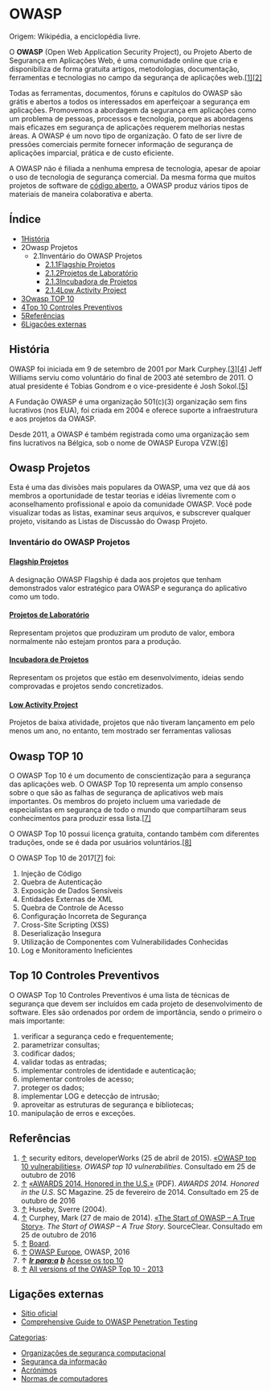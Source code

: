 # OWASP

Origem: Wikipédia, a enciclopédia livre.

O **OWASP** (Open Web Application Security Project), ou Projeto Aberto de Segurança em Aplicações Web, é uma comunidade online que cria e disponibiliza de forma gratuita artigos, metodologias, documentação, ferramentas e tecnologias no campo da segurança de aplicações web.[[1\]](https://pt.wikipedia.org/wiki/OWASP#cite_note-1)[[2\]](https://pt.wikipedia.org/wiki/OWASP#cite_note-SCmag14-2)

Todas as ferramentas, documentos, fóruns e capítulos do OWASP são grátis e abertos a todos os interessados em aperfeiçoar a segurança em aplicações. Promovemos a abordagem da segurança em aplicações como um problema de pessoas, processos e tecnologia, porque as abordagens mais eficazes em segurança de aplicações requerem melhorias nestas áreas. A OWASP é um novo tipo de organização. O fato de ser livre de pressões comerciais permite fornecer informação de segurança de aplicações imparcial, prática e de custo eficiente.

A OWASP não é filiada a nenhuma empresa de tecnologia, apesar de apoiar o uso de tecnologia de segurança comercial. Da mesma forma que muitos projetos de software de [código aberto](https://pt.wikipedia.org/wiki/Código_aberto), a OWASP produz vários tipos de materiais de maneira colaborativa e aberta. 

## Índice



- [1História](https://pt.wikipedia.org/wiki/OWASP#História)
- 2Owasp Projetos
  - 2.1Inventário do OWASP Projetos
    - [2.1.1Flagship Projetos](https://pt.wikipedia.org/wiki/OWASP#Flagship_Projetos)
    - [2.1.2Projetos de Laboratório](https://pt.wikipedia.org/wiki/OWASP#Projetos_de_Laboratório)
    - [2.1.3Incubadora de Projetos](https://pt.wikipedia.org/wiki/OWASP#Incubadora_de_Projetos)
    - [2.1.4Low Activity Project](https://pt.wikipedia.org/wiki/OWASP#Low_Activity_Project)
- [3Owasp TOP 10](https://pt.wikipedia.org/wiki/OWASP#Owasp_TOP_10)
- [4Top 10 Controles Preventivos](https://pt.wikipedia.org/wiki/OWASP#Top_10_Controles_Preventivos)
- [5Referências](https://pt.wikipedia.org/wiki/OWASP#Referências)
- [6Ligações externas](https://pt.wikipedia.org/wiki/OWASP#Ligações_externas)

## História

OWASP foi iniciada em 9 de setembro de 2001 por Mark Curphey.[[3\]](https://pt.wikipedia.org/wiki/OWASP#cite_note-ICSH-3)[[4\]](https://pt.wikipedia.org/wiki/OWASP#cite_note-4) Jeff Williams serviu como voluntário do final de 2003 até setembro de 2011. O atual presidente é Tobias Gondrom e o vice-presidente é Josh Sokol.[[5\]](https://pt.wikipedia.org/wiki/OWASP#cite_note-5)

A Fundação OWASP é uma organização 501(c)(3) organização sem fins lucrativos (nos EUA), foi criada em 2004 e oferece suporte a infraestrutura e aos projetos da OWASP.

Desde 2011, a OWASP é também registrada como uma organização sem fins lucrativos na Bélgica, sob o nome de OWASP Europa VZW.[[6\]](https://pt.wikipedia.org/wiki/OWASP#cite_note-6)

## Owasp Projetos

Esta é uma das divisões mais populares da OWASP, uma vez que dá aos membros a oportunidade de testar teorias e idéias livremente com o aconselhamento profissional e apoio da comunidade OWASP. Você pode visualizar todas as listas, examinar seus arquivos, e subscrever qualquer projeto, visitando as Listas de Discussão do Owasp Projeto.

### Inventário do OWASP Projetos

#### [Flagship Projetos](https://www.owasp.org/index.php/OWASP_Project_Inventory#Flagship_Projects)

A designação OWASP Flagship é dada aos projetos que tenham demonstrados valor estratégico para OWASP e segurança do aplicativo como um todo.

#### [Projetos de Laboratório](https://www.owasp.org/index.php/OWASP_Project_Inventory#Labs_Projects)

Representam projetos que produziram um produto de valor, embora normalmente não estejam prontos para a produção.

#### [Incubadora de Projetos](https://www.owasp.org/index.php/OWASP_Project_Inventory#Incubator_Projects)

Representam os projetos que estão em desenvolvimento, ideias sendo comprovadas e projetos sendo concretizados.

#### [Low Activity Project](https://www.owasp.org/index.php/File:Low_activity.jpg)

Projetos de baixa atividade, projetos que não tiveram lançamento em pelo menos um ano, no entanto, tem mostrado ser ferramentas valiosas

## Owasp TOP 10

O OWASP Top 10 é um documento de conscientização para a segurança das aplicações web. O OWASP Top 10 representa um amplo consenso sobre o que são as falhas de segurança de aplicativos web mais importantes. Os membros do projeto incluem uma variedade de especialistas em segurança de todo o mundo que compartilharam seus conhecimentos para produzir essa lista.[[7\]](https://pt.wikipedia.org/wiki/OWASP#cite_note-:0-7)

O OWASP Top 10 possui licença gratuita, contando também com diferentes traduções, onde se é dada por usuários voluntários.[[8\]](https://pt.wikipedia.org/wiki/OWASP#cite_note-8)

O OWASP Top 10 de 2017[[7\]](https://pt.wikipedia.org/wiki/OWASP#cite_note-:0-7) foi:

1. Injeção de Código
2. Quebra de Autenticação
3. Exposição de Dados Sensíveis
4. Entidades Externas de XML
5. Quebra de Controle de Acesso
6. Configuração Incorreta de Segurança
7. Cross-Site Scripting (XSS)
8. Deserialização Insegura
9. Utilização de Componentes com Vulnerabilidades Conhecidas
10. Log e Monitoramento Ineficientes

## Top 10 Controles Preventivos

O OWASP Top 10 Controles Preventivos é uma lista de técnicas de segurança que devem ser incluídos em cada projeto de desenvolvimento de software. Eles são ordenados por ordem de importância, sendo o primeiro o mais importante:

1. verificar a segurança cedo e frequentemente;
2. parametrizar consultas;
3. codificar dados;
4. validar todas as entradas;
5. implementar controles de identidade e autenticação;
6. implementar controles de acesso;
7. proteger os dados;
8. implementar LOG e detecção de intrusão;
9. aproveitar as estruturas de segurança e bibliotecas;
10. manipulação de erros e exceções.

## Referências

1. [↑](https://pt.wikipedia.org/wiki/OWASP#cite_ref-1) security editors, developerWorks (25 de abril de 2015). [«OWASP top 10 vulnerabilities»](https://www.ibm.com/developerworks/library/se-owasptop10/). *OWASP top 10 vulnerabilities*. Consultado em 25 de outubro de 2016
2. [↑](https://pt.wikipedia.org/wiki/OWASP#cite_ref-SCmag14_2-0) [«AWARDS 2014. Honored in the U.S.»](http://media.scmagazine.com/documents/64/botn2014sm_15794.pdf) (PDF). *AWARDS 2014. Honored in the U.S*. SC Magazine. 25 de fevereiro de 2014. Consultado em 25 de outubro de 2016
3. [↑](https://pt.wikipedia.org/wiki/OWASP#cite_ref-ICSH_3-0) Huseby, Sverre (2004).
4. [↑](https://pt.wikipedia.org/wiki/OWASP#cite_ref-4) Curphey, Mark (27 de maio de 2014). [«The Start of OWASP – A True Story»](https://blog.sourceclear.com/the-start-of-owasp-a-true-story/). *The Start of OWASP – A True Story*. SourceClear. Consultado em 25 de outubro de 2016
5. [↑](https://pt.wikipedia.org/wiki/OWASP#cite_ref-5) [Board](https://www.owasp.org/index.php/Board).
6. [↑](https://pt.wikipedia.org/wiki/OWASP#cite_ref-6) [OWASP Europe](https://www.owasp.org/index.php/Europe), OWASP, 2016
7. ↑ ***[Ir para:a](https://pt.wikipedia.org/wiki/OWASP#cite_ref-:0_7-0)*** ***[b](https://pt.wikipedia.org/wiki/OWASP#cite_ref-:0_7-1)*** [Acesse os top 10](https://www.owasp.org/index.php/Category:OWASP_Top_Ten_Project)
8. [↑](https://pt.wikipedia.org/wiki/OWASP#cite_ref-8) [All versions of the OWASP Top 10 - 2013](https://www.owasp.org/index.php/Top10#OWASP_Top_10_for_2013)

## Ligações externas

- [Sítio oficial](https://www.owasp.org/)
- [Comprehensive Guide to OWASP Penetration Testing](https://www.getastra.com/blog/security-audit/owasp-penetration-testing/)

[Categorias](https://pt.wikipedia.org/wiki/Especial:Categorias): 

- [Organizações de segurança computacional](https://pt.wikipedia.org/wiki/Categoria:Organizações_de_segurança_computacional)
- [Segurança da informação](https://pt.wikipedia.org/wiki/Categoria:Segurança_da_informação)
- [Acrónimos](https://pt.wikipedia.org/wiki/Categoria:Acrónimos)
- [Normas de computadores](https://pt.wikipedia.org/wiki/Categoria:Normas_de_computadores)